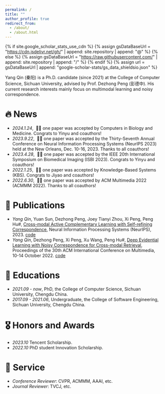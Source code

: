 ```yaml
---
permalink: /
title: "" 
author_profile: true
redirect_from: 
  - /about/
  - /about.html
---
```


{% if site.google_scholar_stats_use_cdn %}
{% assign gsDataBaseUrl = "https://cdn.jsdelivr.net/gh/" | append: site.repository | append: "@" %}
{% else %}
{% assign gsDataBaseUrl = "https://raw.githubusercontent.com/" | append: site.repository | append: "/" %}
{% endif %}
{% assign url = gsDataBaseUrl | append: "google-scholar-stats/gs_data_shieldsio.json" %}

<span class='anchor' id='about-me'></span>

Yang Qin (秦阳) is a Ph.D. candidate (since 2021) at the College of Computer Science, Sichuan University, advised by Prof. Dezhong Peng (彭德中). His current research interests mainly focus on multimodal learning and noisy correspondence.
  
# 🔥 News
- *2024.1.24*, &nbsp;🎉🎉 one paper was accepted by Computers in Biology and Medicine. Congrats to Yinyu and coauthors!
- *2023.9.22*, &nbsp;🎉🎉 one paper was accepted by the Thirty-Seventh Annual Conference on Neural Information Processing Systems (NeurIPS 2023) held at the New Orleans, Dec. 10-16, 2023. Thanks to all coauthors!
- *2023.4.28*, &nbsp;🎉🎉 one paper was accepted by the IEEE 20th International Symposium on Biomedical Imaging (ISBI 2023). Congrats to Yinyu and coauthors!
- *2022.1.25*, &nbsp;🎉🎉 one paper was accepted by Knowledge-Based Systems (KBS). Congrats to Jiyao and coauthors!
- *2022.6.30*, &nbsp;🎉🎉 one paper was accepted by ACM Multimedia 2022 (ACMMM 2022). Thanks to all coauthors!

# 📝 Publications 

- *Yang Qin*, Yuan Sun, Dezhong Peng, Joey Tianyi Zhou, Xi Peng, Peng Hu#, [Cross-modal Active Complementary Learning with Self-refining Correspondence](https://openreview.net/pdf?id=UBBeUjTja8), Neural Information Processing Systems (NeurIPS), 2023.  [code](https://github.com/QinYang79/CRCL)
- *Yang Qin*, Dezhong Peng, Xi Peng, Xu Wang, Peng Hu#, [Deep Evidential Learning with Noisy Correspondence for Cross-modal Retrieval](https://drive.google.com/file/d/1YVXD2ki5txBY6khG62EHwCi6cnQVRE4I/view), Proceedings of the 30th ACM International Conference on Multimedia, 10-14 October 2022. [code](https://github.com/QinYang79/DECL)

# 📖 Educations
- *2021.09 -  now*, PhD, the College of Computer Science, Sichuan University, Chengdu China.
- *2017.09 - 2021.06*, Undergraduate,  the College of Software Engineering, Sichuan University, Chengdu China.

# 🎖 Honors and Awards
- *2023.10* Tencent Scholarship.  
- *2022.10* PhD student Innovation Scholarship.  

# 🙋 Service 
- *Conference Reviewer*: CVPR, ACMMM, AAAI, etc.
- *Journal Reviewer*: TVCJ, etc.
